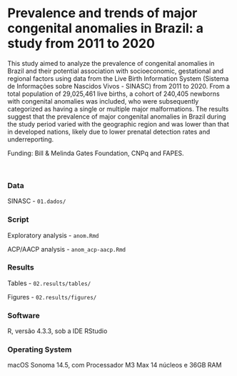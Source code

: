 # Prevalence and trends of major congenital anomalies in Brazil: a study from 2011 to 2020

This study aimed to analyze the prevalence of congenital anomalies in Brazil and their potential association with socioeconomic, gestational and regional factors using data from the Live Birth Information System (Sistema de Informações sobre Nascidos Vivos - SINASC) from 2011 to 2020. From a total population of 29,025,461 live births, a cohort of 240,405 newborns with congenital anomalies was included, who were subsequently categorized as having a single or multiple major malformations. The results suggest that the prevalence of major congenital anomalies in Brazil during the study period varied with the geographic region and was lower than that in developed nations, likely due to lower prenatal detection rates and underreporting.

Funding: Bill & Melinda Gates Foundation, CNPq and FAPES.

<br>

### Data

SINASC - `01.dados/`

### Script

Exploratory analysis - `anom.Rmd`

ACP/AACP analysis - `anom_acp-aacp.Rmd`

### Results

Tables - `02.results/tables/`

Figures - `02.results/figures/`

### Software

R, versão 4.3.3, sob a IDE RStudio

### Operating System

macOS Sonoma 14.5, com Processador M3 Max 14 núcleos e 36GB RAM
